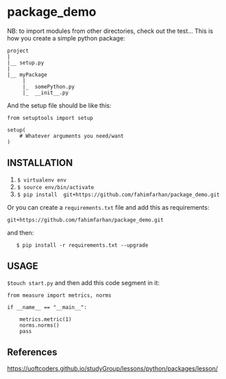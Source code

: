 # package_demo
NB: to import modules from other directories, check out the test...
This is how you create a simple python package:
```
project
|
|__ setup.py
|
|__ myPackage
     |
     |_  somePython.py
     |_  __init__.py
```

And the setup file should be like this:
```
from setuptools import setup

setup(
    # Whatever arguments you need/want
)

```

## INSTALLATION 
1. ```$ virtualenv env```
2. ```$ source env/bin/activate``` 
3. ```$ pip install  git+https://github.com/fahimfarhan/package_demo.git``` 

Or you can create a `requirements.txt` file and add this as requirements:
 ```
 git+https://github.com/fahimfarhan/package_demo.git
 ```
 and then: 
 ```
    $ pip install -r requirements.txt --upgrade
 ```

## USAGE
```$touch start.py``` and then add this code segment in it:

```
from measure import metrics, norms

if __name__ == "__main__":
    
    metrics.metric(1)
    norms.norms()
    pass

```

## References
https://uoftcoders.github.io/studyGroup/lessons/python/packages/lesson/